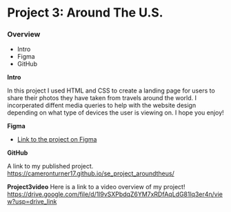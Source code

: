 # Project 3: Around The U.S.

### Overview  

* Intro  
* Figma  
* GitHub 
  
**Intro**
  
In this project I used HTML and CSS to create a landing page for users to share their photos they have taken from travels around the world. I incorperated diffent media queries to help with the website design depending on what type of devices the user is viewing on. I hope you enjoy!

**Figma**  
  
* [Link to the project on Figma](https://www.figma.com/file/ii4xxsJ0ghevUOcssTlHZv/Sprint-3%3A-Around-the-US?node-id=0%3A1)  
  
**GitHub**  
  
A link to my published project. https://cameronturner17.github.io/se_project_aroundtheus/

**Project3video**
Here is a link to a video overview of my project!
https://drive.google.com/file/d/1l9vSXPbdqZ6YM7xRDfAqLdG81lq3er4n/view?usp=drive_link